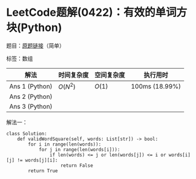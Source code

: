# LeetCode题解(0422)：有效的单词方块(Python)

题目：[原题链接](https://leetcode-cn.com/problems/valid-word-square/)（简单）

标签：数组

| 解法           | 时间复杂度 | 空间复杂度 | 执行用时       |
| -------------- | ---------- | ---------- | -------------- |
| Ans 1 (Python) | $O(N^2)$   | $O(1)$     | 100ms (18.99%) |
| Ans 2 (Python) |            |            |                |
| Ans 3 (Python) |            |            |                |

解法一：

```
class Solution:
    def validWordSquare(self, words: List[str]) -> bool:
        for i in range(len(words)):
            for j in range(len(words[i])):
                if len(words) <= j or len(words[j]) <= i or words[i][j] != words[j][i]:
                    return False
        return True
```